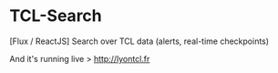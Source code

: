 # TCL-Search
[Flux / ReactJS] Search over TCL data (alerts, real-time checkpoints)

And it's running live > http://lyontcl.fr